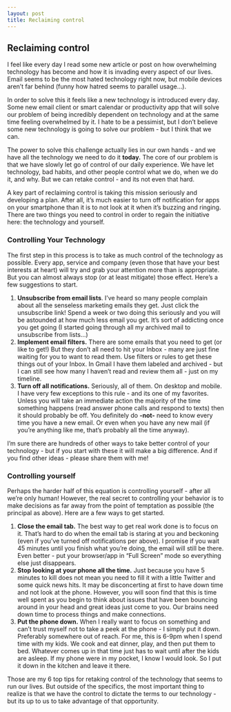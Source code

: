 ```yaml
---
layout: post
title: Reclaiming control
---
```


## Reclaiming control


I feel like every day I read some new article or post on how overwhelming
technology has become and how it is invading every aspect of our lives. Email
seems to be the most hated technology right now, but mobile devices aren’t far
behind (funny how hatred seems to parallel usage…).

In order to solve this it feels like a new technology is introduced every day.
Some new email client or smart calendar or productivity app that will solve
our problem of being incredibly dependent on technology and at the same time
feeling overwhelmed by it. I hate to be a pessimist, but I don’t believe some
new technology is going to solve our problem - but I think that we can.

The power to solve this challenge actually lies in our own hands - and we have
all the technology we need to do it **today.** The core of our problem is that
we have slowly let go of control of our daily experience. We have let
technology, bad habits, and other people control what we do, when we do it,
and why. But we can retake control - and its not even that hard.

A key part of reclaiming control is taking this mission seriously and
developing a plan. After all, it’s much easier to turn off notification for
apps on your smartphone than it is to not look at it when it’s buzzing and
ringing. There are two things you need to control in order to regain the
initiative here: the technology and yourself.

### **Controlling Your Technology**

The first step in this process is to take as much control of the technology as
possible. Every app, service and company (even those that have your best
interests at heart) will try and grab your attention more than is appropriate.
But you can almost always stop (or at least mitigate) those effect. Here’s a
few suggestions to start.

  1. **Unsubscribe from email lists**. I’ve heard so many people complain about all the senseless marketing emails they get. Just click the unsubscribe link! Spend a week or two doing this seriously and you will be astounded at how much less email you get. It’s sort of addicting once you get going (I started going through all my archived mail to unsubscribe from lists…)
  2. **Implement email filters.** There are some emails that you need to get (or like to get!) But they don’t all need to hit your Inbox - many are just fine waiting for you to want to read them. Use filters or rules to get these things out of your Inbox. In Gmail I have them labeled and archived - but I can still see how many I haven’t read and review them all - just on my timeline.
  3. **Turn off all notifications.** Seriously, all of them. On desktop and mobile. I have very few exceptions to this rule - and its one of my favorites. Unless you will take an immediate action the majority of the time something happens (read answer phone calls and respond to texts) then it should probably be off. You definitely do **-not-** need to know every time you have a new email. Or even when you have any new mail (if you’re anything like me, that’s probably all the time anyway).

I’m sure there are hundreds of other ways to take better control of your
technology - but if you start with these it will make a big difference. And if
you find other ideas - please share them with me!

### Controlling yourself

Perhaps the harder half of this equation is controlling yourself - after all
we’re only human! However, the real secret to controlling your behavior is to
make decisions as far away from the point of temptation as possible (the
principal as above). Here are a few ways to get started.

  1. **Close the email tab.** The best way to get real work done is to focus on it. That’s hard to do when the email tab is staring at you and beckoning (even if you’ve turned off notifications per above). I promise if you wait 45 minutes until you finish what you’re doing, the email will still be there. Even better - put your browser/app in “Full Screen” mode so everything else just disappears.
  2. **Stop looking at your phone all the time.** Just because you have 5 minutes to kill does not mean you need to fill it with a little Twitter and some quick news hits. It may be disconcerting at first to have down time and not look at the phone. However, you will soon find that this is time well spent as you begin to think about issues that have been bouncing around in your head and great ideas just come to you. Our brains need down time to process things and make connections.
  3. **Put the phone down.** When I really want to focus on something and can’t trust myself not to take a peek at the phone - I simply put it down. Preferably somewhere out of reach. For me, this is 6-9pm when I spend time with my kids. We cook and eat dinner, play, and then put them to bed. Whatever comes up in that time just has to wait until after the kids are asleep. If my phone were in my pocket, I know I would look. So I put it down in the kitchen and leave it there.

Those are my 6 top tips for retaking control of the technology that seems to
run our lives. But outside of the specifics, the most important thing to
realize is that we have the control to dictate the terms to our technology -
but its up to us to take advantage of that opportunity.

